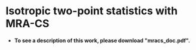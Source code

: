 # Isotropic two-point statistics with MRA-CS

- #### To see a description of this work, please download "mracs_doc.pdf".

